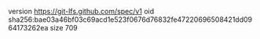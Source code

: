 version https://git-lfs.github.com/spec/v1
oid sha256:bae03a46bf03c69acd1e523f0676d76832fe47220696508421dd0964173262ea
size 709
